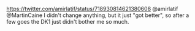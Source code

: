 https://twitter.com/amirlatif/status/718930814621380608 @amirlatif @MartinCaine I didn't change anything, but it just "got better", so after a few goes the DK1 just didn't bother me so much.